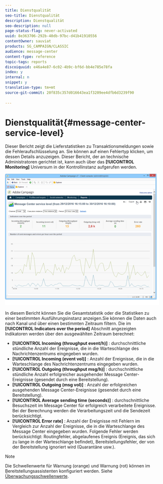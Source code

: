 ```yaml
---
title: Dienstqualität
seo-title: Dienstqualität
description: Dienstqualität
seo-description: null
page-status-flag: never-activated
uuid: 8e363706-292b-40db-97bc-d41b41910556
contentOwner: sauviat
products: SG_CAMPAIGN/CLASSIC
audience: message-center
content-type: reference
topic-tags: reports
discoiquuid: e46a4e87-6c02-4b9c-bf6d-bb4e785e78fa
index: y
internal: n
snippet: y
translation-type: tm+mt
source-git-commit: 20f835c357d016643ea1f3209ee4dfb6d3239f90

---
```



# Dienstqualität{#message-center-service-level}

Dieser Bericht zeigt die Lieferstatistiken zu Transaktionsmeldungen sowie die Fehleraufschlüsselung an. Sie können auf einen Fehlertyp klicken, um dessen Details anzuzeigen. Dieser Bericht, der an technische Administratoren gerichtet ist, kann auch über das **[!UICONTROL Monitoring]** Universum in der Kontrollinstanz aufgerufen werden.

![](assets/mc_reports_1.png)

In diesem Bericht können Sie die Gesamtstatistik oder die Statistiken zu einer bestimmten Ausführungsinstanz anzeigen.Sie können die Daten auch nach Kanal und über einen bestimmten Zeitraum filtern. Die im **[!UICONTROL Indicators over the period]** Abschnitt angezeigten Indikatoren werden über den ausgewählten Zeitraum berechnet:

* **[!UICONTROL Incoming (throughput event/h)]** : durchschnittliche stündliche Anzahl der Ereignisse, die in die Warteschlange des Nachrichtenzentrums eingegeben wurden.
* **[!UICONTROL Incoming (event vol)]** : Anzahl der Ereignisse, die in die Warteschlange des Nachrichtenzentrums eingegeben wurden.
* **[!UICONTROL Outgoing (throughput msg/h)]** : durchschnittliche stündliche Anzahl erfolgreicher ausgehender Message Center-Ereignisse (gesendet durch eine Bereitstellung).
* **[!UICONTROL Outgoing (msg vol)]** : Anzahl der erfolgreichen ausgehenden Message Center-Ereignisse (gesendet durch eine Bereitstellung).
* **[!UICONTROL Average sending time (seconds)]** : durchschnittliche Besuchszeit im Message Center für erfolgreich verarbeitete Ereignisse. Bei der Berechnung werden die Verarbeitungszeit und die Sendezeit berücksichtigt.
* **[!UICONTROL Error rate]** : Anzahl der Ereignisse mit Fehlern im Vergleich zur Anzahl der Ereignisse, die in die Warteschlange des Message Center eingegeben wurden. Folgende Fehler werden berücksichtigt: Routingfehler, abgelaufenes Ereignis (Ereignis, das sich zu lange in der Warteschlange befindet), Bereitstellungsfehler, der von der Bereitstellung ignoriert wird (Quarantäne usw.).

>[!NOTE]
>
>Die Schwellenwerte für Warnung (orange) und Warnung (rot) können im Bereitstellungsassistenten konfiguriert werden. Siehe [Überwachungsschwellenwerte](../../message-center/using/monitoring-thresholds.md).

